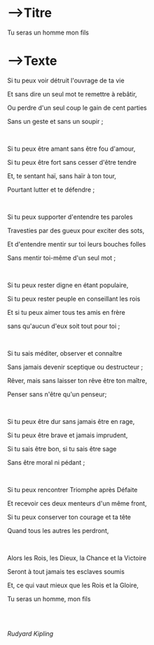 # -->Titre

Tu seras un homme mon fils



# -->Texte



Si tu peux voir détruit l'ouvrage de ta vie

Et sans dire un seul mot te remettre à rebâtir,

Ou perdre d'un seul coup le gain de cent parties

Sans un geste et sans un soupir ;



<br>

Si tu peux être amant sans être fou d'amour,

Si tu peux être fort sans cesser d'être tendre

Et, te sentant haï, sans haïr à ton tour,

Pourtant lutter et te défendre ;



<br>

Si tu peux supporter d'entendre tes paroles

Travesties par des gueux pour exciter des sots,

Et d'entendre mentir sur toi leurs bouches folles

Sans mentir toi-même d'un seul mot ;



<br>

Si tu peux rester digne en étant populaire,

Si tu peux rester peuple en conseillant les rois

Et si tu peux aimer tous tes amis en frère

sans qu'aucun d'eux soit tout pour toi ;



<br>

Si tu sais méditer, observer et connaître

Sans jamais devenir sceptique ou destructeur ;

Rêver, mais sans laisser ton rêve être ton maître,

Penser sans n'être qu'un penseur;



<br>

Si tu peux être dur sans jamais être en rage,

Si tu peux être brave et jamais imprudent,

Si tu sais être bon, si tu sais être sage

Sans être moral ni pédant ;



<br>

Si tu peux rencontrer Triomphe après Défaite

Et recevoir ces deux menteurs d'un même front,

Si tu peux conserver ton courage et ta tête

Quand tous les autres les perdront,



<br>

Alors les Rois, les Dieux, la Chance et la Victoire

Seront à tout jamais tes esclaves soumis

Et, ce qui vaut mieux que les Rois et la Gloire,

Tu seras un homme, mon fils

<br><br>





*Rudyard Kipling*



